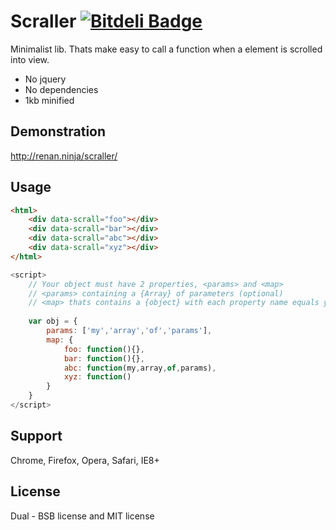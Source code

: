# Scraller  [![Bitdeli Badge](https://d2weczhvl823v0.cloudfront.net/renanborgez/scraller/trend.png)](https://bitdeli.com/free "Bitdeli Badge")
Minimalist lib. Thats make easy to call a function when a element is scrolled into view.
* No jquery
* No dependencies
* 1kb minified

## Demonstration
http://renan.ninja/scraller/

## Usage
```html
<html>
	<div data-scrall="foo"></div>
	<div data-scrall="bar"></div>
	<div data-scrall="abc"></div>
	<div data-scrall="xyz"></div>
</html>
```
```javascript
<script>
	// Your object must have 2 properties, <params> and <map>
	// <params> containing a {Array} of parameters (optional)
	// <map> thats contains a {object} with each property name equals your data-scrall element attribute (required)
	
	var obj = {
		params: ['my','array','of','params'],
		map: {
			foo: function(){},
			bar: function(){},
			abc: function(my,array,of,params),
			xyz: function()
		}
	}
</script>
```

## Support
Chrome, Firefox, Opera, Safari, IE8+

## License
Dual - BSB license and MIT license

